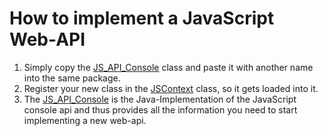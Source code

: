 # How to implement a JavaScript Web-API

1. Simply copy the [JS_API_Console](https://github.com/Osiris-Team/Headless-Browser/blob/main/src/main/java/com/osiris/headlessbrowser/JS_API_Console.java)
   class and paste it with another name into the same package.
2. Register your new class in the [JSContext](https://github.com/Osiris-Team/Headless-Browser/blob/main/src/main/java/com/osiris/headlessbrowser/JSContext.java)
   class, so it gets loaded into it.
3. The [JS_API_Console](https://github.com/Osiris-Team/Headless-Browser/blob/main/src/main/java/com/osiris/headlessbrowser/JS_API_Console.java) is the Java-Implementation of the JavaScript console api and
   thus provides all the information you need to start implementing a new web-api.